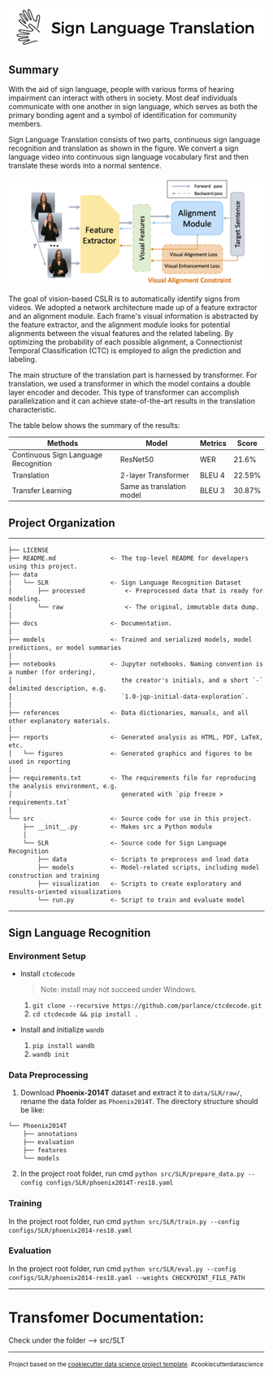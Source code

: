![logo](reports/figures/logo.png)

## Summary

With the aid of sign language, people with various forms of hearing impairment can interact with others in society. Most deaf individuals communicate with one another in sign language, which serves as both the primary bonding agent and a symbol of identification for community members.

Sign Language Translation consists of two parts, continuous sign language recognition and translation as shown in the figure. We convert a sign language video into continuous sign language vocabulary first and then translate these words into a normal sentence.

![slt](reports/figures/slt.png)

The goal of vision-based CSLR is to automatically identify signs from videos. We adopted a network architecture made up of a feature extractor and an alignment module. Each frame's visual information is abstracted by the feature extractor, and the alignment module looks for potential alignments between the visual features and the related labeling. By optimizing the probability of each possible alignment, a Connectionist Temporal Classification (CTC) is employed to align the prediction and labeling.

The main structure of the translation part is harnessed by transformer. For translation, we used a transformer in which the model contains a double layer encoder and decoder. This type of transformer can accomplish parallelization and it can achieve state-of-the-art results in the translation characteristic.

The table below shows the summary of the results:

|     **Methods**                                   |     **Model**                          |     **Metrics**     |     **Score**     |
|-----------------------------------------------|------------------------------------|-----------------|---------------|
|     Continuous Sign   Language Recognition    |     ResNet50                       |     WER         |     21.6%     |
|     Translation                               |     2-layer   Transformer          |     BLEU   4    |     22.59%    |
|     Transfer Learning                         |     Same as translation   model    |     BLEU 3      |     30.87%    |

## Project Organization
------------

    ├── LICENSE
    ├── README.md               <- The top-level README for developers using this project.
    ├── data
    │   └── SLR                 <- Sign Language Recognition Dataset
    │       ├── processed           <- Preprocessed data that is ready for modeling.
    │       └── raw                 <- The original, immutable data dump.
    │
    ├── docs                    <- Documentation.
    │
    ├── models                  <- Trained and serialized models, model predictions, or model summaries
    │
    ├── notebooks               <- Jupyter notebooks. Naming convention is a number (for ordering),
    │                              the creator's initials, and a short `-` delimited description, e.g.
    │                              `1.0-jqp-initial-data-exploration`.
    │
    ├── references              <- Data dictionaries, manuals, and all other explanatory materials.
    │
    ├── reports                 <- Generated analysis as HTML, PDF, LaTeX, etc.
    │   └── figures             <- Generated graphics and figures to be used in reporting
    │
    ├── requirements.txt        <- The requirements file for reproducing the analysis environment, e.g.
    │                              generated with `pip freeze > requirements.txt`
    │
    └── src                     <- Source code for use in this project.
        ├── __init__.py         <- Makes src a Python module
        │
        └── SLR                 <- Source code for Sign Language Recognition
            ├── data            <- Scripts to preprocess and load data
            ├── models          <- Model-related scripts, including model construction and training
            ├── visualization   <- Scripts to create exploratory and results-oriented visualizations
            └── run.py          <- Script to train and evaluate model

--------
## Sign Language Recognition

### Environment Setup

- Install `ctcdecode`

   > Note: install may not succeed under Windows.

   1. `git clone --recursive https://github.com/parlance/ctcdecode.git`
   2. `cd ctcdecode && pip install .`

- Install and initialize `wandb`
   1. `pip install wandb`
   2. `wandb init`

### Data Preprocessing

1. Download **Phoenix-2014T** dataset and extract it to `data/SLR/raw/`, rename the data folder as `Phoenix2014T`. The directory structure should be like:

```
└── Phoenix2014T
    ├── annotations
    ├── evaluation
    ├── features
    └── models
```

2. In the project root folder, run cmd `python src/SLR/prepare_data.py --config configs/SLR/phoenix2014T-res18.yaml`


<!-- ### Download Model Weights

Download pre-trained model weights, see [here](https://github.com/ycmin95/VAC_CSLR). Put the downloaded model weights under `models/SLR/` -->

### Training

In the project root folder, run cmd `python src/SLR/train.py --config configs/SLR/phoenix2014-res18.yaml`

### Evaluation

In the project root folder, run cmd `python src/SLR/eval.py --config configs/SLR/phoenix2014-res18.yaml --weights CHECKPOINT_FILE_PATH`

--------
# Transfomer Documentation:

Check under the folder --> src/SLT

----------
<p><small>Project based on the <a target="_blank" href="https://drivendata.github.io/cookiecutter-data-science/">cookiecutter data science project template</a>. #cookiecutterdatascience</small></p>
